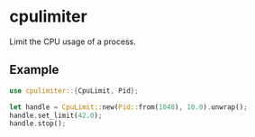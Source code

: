 # cpulimiter

Limit the CPU usage of a process.

## Example

```rust
use cpulimiter::{CpuLimit, Pid};

let handle = CpuLimit::new(Pid::from(1048), 10.0).unwrap();
handle.set_limit(42.0);
handle.stop();
```
